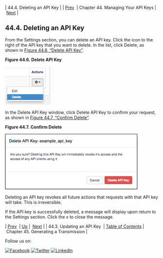 | 44.4. Deleting an API Key |
| [Prev](web-ui.apikeys.update.php)  | Chapter 44. Managing Your API Keys |  [Next](message_gen.php) |

## 44.4. Deleting an API Key

From the Settings section, you can delete an API key. Click the icon to the right of the API key that you want to delete. In the list, click Delete, as shown in [Figure 44.6, “Delete API Key”](web-ui.apikeys.delete.php#figure_delete_apikey "Figure 44.6. Delete API Key").

<a name="figure_delete_apikey"></a>

**Figure 44.6. Delete API Key**

![Delete API Key](images/delete_apikey.png)

In the Delete API Key window, click Delete API Key to confirm your request, as shown in [Figure 44.7, “Confirm Delete”](web-ui.apikeys.delete.php#figure_confirm_delete_apikey "Figure 44.7. Confirm Delete").

<a name="figure_confirm_delete_apikey"></a>

**Figure 44.7. Confirm Delete**

![Confirm Delete](images/confirm_delete_apikey.png)

Deleting an API key revokes all future actions that requests with that API key will take. This is irreversible.

If the API key is successfully deleted, a message will display upon return to the Settings section. Click the x to close the message.

| [Prev](web-ui.apikeys.update.php)  | [Up](web-ui.apikeys.php) |  [Next](message_gen.php) |
| 44.3. Updating an API Key  | [Table of Contents](index.php) |  Chapter 45. Generating a Transmission |

Follow us on:

[![Facebook](https://support.messagesystems.com/images/icon-facebook.png)](http://www.facebook.com/messagesystems) [![Twitter](https://support.messagesystems.com/images/icon-twitter.png)](http://twitter.com/#!/MessageSystems) [![LinkedIn](https://support.messagesystems.com/images/icon-linkedin.png)](http://www.linkedin.com/company/message-systems)